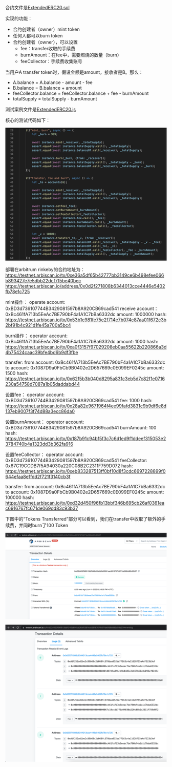 合约文件是[ExtendedERC20.sol](https://github.com/alexxuyang/solidity_course_5/blob/main/contracts/ExtendedERC20.sol)

实现的功能：
- 合约创建者（owner）mint token
- 任何人都可以burn token
- 合约创建者（owner），可以设置
    - fee：transfer收取的手续费
    - burnAmount：在fee中，需要燃烧的数量（burn）
    - feeCollector：手续费收集账号

当用户A transfer token时，假设金额是amount，接收者是B。那么：
- A.balance = A.balance - amount - fee
- B.balance = B.balance + amount
- feeCollector.balance = feeCollector.balance + fee - burnAmount
- totalSupply = totalSupply - burnAmount

测试案例文件是[ExtendedERC20.js](https://github.com/alexxuyang/solidity_course_5/blob/main/test/ExtendedERC20.js)

核心的测试代码如下：

![测试代码](https://github.com/alexxuyang/solidity_course_5/blob/main/images/001.png)

部署在arbitrum rinkeby的合约地址为：
https://testnet.arbiscan.io/tx/0xe36a5df65b42777bb3149ce6b498efee066b893427e7e5dbb22dcf7f5be40bec
https://testnet.arbiscan.io/address/0x0d2f271808b6344013cce4446e5402fb78e1c725

mint操作： 
operate account: 0xBD3d736107744B3429081597b8A920CB69cad541 
receive account：0xBc461fA713b5EeAc7BE790bF4a1A1C7bBa6332dc 
amount: 1000000 
hash: https://testnet.arbiscan.io/tx/0x53b1c981fe75e2f714e7b074c87aa01f672c3b2bf91b4c921d1fe45a700a5bc4

burn操作：
operator account: 0xBc461fA713b5EeAc7BE790bF4a1A1C7bBa6332dc
amount: 1000
hash: https://testnet.arbiscan.io/tx/0xa0f3157f97029208eb0aa55622b220866a3d4b75424caac39bfe4bd6b9df3fbe

transfer:
from account: 0xBc461fA713b5EeAc7BE790bF4a1A1C7bBa6332dc
to account: 0x1087D9a0FbCb9B0402e2D657669c0E099EF0245c
amount: 1500
hash: https://testnet.arbiscan.io/tx/0x62f5b3b040d8295a831c3eb5d7c82f1e0716230a54758d7087a1b05daddabd44

设置fee：
operator account: 0xBD3d736107744B3429081597b8A920CB69cad541
fee: 1000
hash: https://testnet.arbiscan.io/tx/0x28a82e9671964f4ee99fafd3831c9b9df6e8d137eb9007f3f74d88a3ecc86da0


设置burnAmount：
operator account: 0xBD3d736107744B3429081597b8A920CB69cad541
burnAmount: 100
hash: https://testnet.arbiscan.io/tx/0x187b91c94bf5f3c7c6d1ed9f1ddeef315053e23784740b4a1323dd3b362fa916

设置feeCollector：
operator account: 0xBD3d736107744B3429081597b8A920CB69cad541
feeCollector: 0x67C19CCDB7f5A94030a220C08B2C2311F759D072
hash: https://testnet.arbiscan.io/tx/0xeb833287513ff0bf10d8f3cdc6697228899f0644efaa8e1fdd2f721f3140cb3f

transfer:
from account: 0xBc461fA713b5EeAc7BE790bF4a1A1C7bBa6332dc
to account: 0x1087D9a0FbCb9B0402e2D657669c0E099EF0245c
amount: 100000
hash: https://testnet.arbiscan.io/tx/0xd32d450f96fb13bbf346b695cb26af0361eac6916767fc671de069dd83c93b37

下图中的“Tokens Transferred”部分可以看到，我们在transfer中收取了额外的手续费，并同时burn了100 Token

![token transfer](https://github.com/alexxuyang/solidity_course_5/blob/main/images/002.png)

![event](https://github.com/alexxuyang/solidity_course_5/blob/main/images/003.png)
